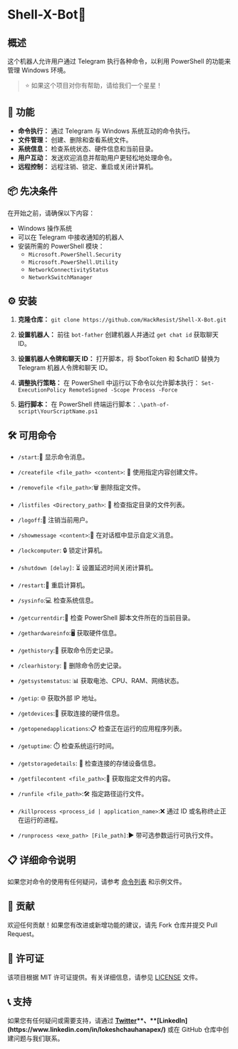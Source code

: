 # Shell-X-Bot🤖
## 概述
这个机器人允许用户通过 Telegram 执行各种命令，以利用 PowerShell 的功能来管理 Windows 环境。

>⭐ 如果这个项目对你有帮助，请给我们一个星星！

## 🚀 功能
- **命令执行：** 通过 Telegram 与 Windows 系统互动的命令执行。
- **文件管理：** 创建、删除和查看系统文件。
- **系统信息：** 检查系统状态、硬件信息和当前目录。
- **用户互动：** 发送欢迎消息并帮助用户更轻松地处理命令。
- **远程控制：** 远程注销、锁定、重启或关闭计算机。

## 📦 先决条件
在开始之前，请确保以下内容：
- Windows 操作系统
- 可以在 Telegram 中接收通知的机器人
- 安装所需的 PowerShell 模块：
  - `Microsoft.PowerShell.Security`
  - `Microsoft.PowerShell.Utility`
  - `NetworkConnectivityStatus`
  - `NetworkSwitchManager`

## ⚙️ 安装
1. **克隆仓库：**
    `git clone https://github.com/HackResist/Shell-X-Bot.git`

2. **设置机器人：** 前往 `bot-father` 创建机器人并通过 `get chat id` 获取聊天 ID。
3. **设置机器人令牌和聊天 ID：**  打开脚本，将 $botToken 和 $chatID 替换为 Telegram 机器人令牌和聊天 ID。

4. **调整执行策略：** 在 PowerShell 中运行以下命令以允许脚本执行：
```Set-ExecutionPolicy RemoteSigned -Scope Process -Force```
5. **运行脚本：** 在 PowerShell 终端运行脚本：`.\path-of-script\YourScriptName.ps1`

## 🛠️ 可用命令
- `/start`:👋 显示命令消息。

- `/createfile <file_path> <content>`: 📝 使用指定内容创建文件。

- `/removefile <file_path>`:🗑️ 删除指定文件。

- `/listfiles <Directory_path>`: 📂 检查指定目录的文件列表。

- `/logoff`:🔐 注销当前用户。

- `/showmessage <content>`:💬 在对话框中显示自定义消息。

- `/lockcomputer`: 🔒 锁定计算机。

- `/shutdown [delay]`: ⏳ 设置延迟时间关闭计算机。

- `/restart`:🔄 重启计算机。

- `/sysinfo`:💻 检查系统信息。

- `/getcurrentdir`:📁 检查 PowerShell 脚本文件所在的当前目录。

- `/gethardwareinfo`:🖥️ 获取硬件信息。

- `/gethistory`:📝 获取命令历史记录。

- `/clearhistory`: 🧹 删除命令历史记录。

- `/getsystemstatus`: 📊 获取电池、CPU、RAM、网络状态。

- `/getip`: 🌐 获取外部 IP 地址。

- `/getdevices`:🔌 获取连接的硬件信息。

- `/getopenedapplications`:📋 检查正在运行的应用程序列表。

- `/getuptime`: ⏱️ 检查系统运行时间。

- `/getstoragedetails`: 💾 检查连接的存储设备信息。

- `/getfilecontent <file_path>`:📄 获取指定文件的内容。

- `/runfile <file_path>`:🛠️ 指定路径运行文件。

- `/killprocess <process_id | application_name>`:❌ 通过 ID 或名称终止正在运行的进程。

- `/runprocess <exe_path> [File_path]`:▶️ 带可选参数运行可执行文件。

## 📋 详细命令说明
如果您对命令的使用有任何疑问，请参考 [命令列表](/docs/command/command_zh.md) 和示例文件。

## 🤝 贡献
欢迎任何贡献！如果您有改进或新增功能的建议，请先 Fork 仓库并提交 Pull Request。

## 📜 许可证
该项目根据 MIT 许可证提供。有关详细信息，请参见 [LICENSE](/./LICENSE) 文件。

## 📞 支持
如果您有任何疑问或需要支持，请通过 **[Twitter](https://x.com/dev_lokesh_)**、**[LinkedIn](https://www.linkedin.com/in/lokeshchauhanapex/)** 或在 GitHub 仓库中创建问题与我们联系。
